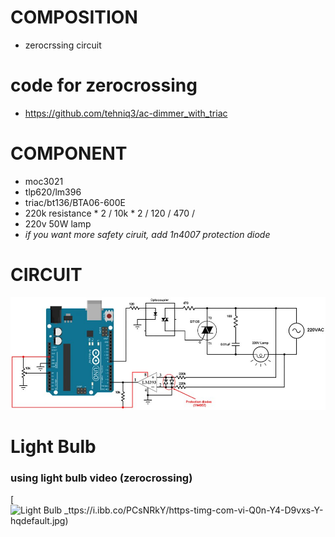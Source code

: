 # COMPOSITION
* zerocrssing circuit


# code for zerocrossing
* https://github.com/tehniq3/ac-dimmer_with_triac

# COMPONENT
* moc3021
* tlp620/lm396
* triac/bt136/BTA06-600E
* 220k resistance  * 2 / 10k * 2  /  120 / 470 /
* 220v 50W lamp
* _if you want more safety ciruit, add 1n4007 protection diode_

# CIRCUIT


![CIRCUIT](회로.jpg)

# Light Bulb
### using light bulb video (zerocrossing)
[![Light Bulb _ttps://i.ibb.co/PCsNRkY/https-timg-com-vi-Q0n-Y4-D9vxs-Y-hqdefault.jpg)](https://www.youtube.com/watch?v=Q0nY4D9vxsY "Light Bulb")